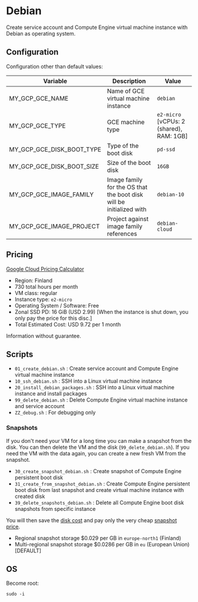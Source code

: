 # Debian

Create service account and Compute Engine virtual machine instance with Debian as operating system.

## Configuration

Configuration other than default values:

| Variable | Description | Value |
|----------|-------------|-------|
| MY_GCP_GCE_NAME | Name of GCE virtual machine instance | `debian` |
| MY_GCP_GCE_TYPE | GCE machine type | `e2-micro` [vCPUs: 2 (shared), RAM: 1GB] |
| MY_GCP_GCE_DISK_BOOT_TYPE | Type of the boot disk | `pd-ssd` |
| MY_GCP_GCE_DISK_BOOT_SIZE | Size of the boot disk | `16GB` |
| MY_GCP_GCE_IMAGE_FAMILY | Image family for the OS that the boot disk will be initialized with | `debian-10` |
| MY_GCP_GCE_IMAGE_PROJECT | Project against image family references | `debian-cloud` |

## Pricing

[Google Cloud Pricing Calculator](https://cloud.google.com/products/calculator/#id=f1175c02-3d07-4f88-a02b-74cb517db62d)

* Region: Finland
* 730 total hours per month
* VM class: regular
* Instance type: `e2-micro`
* Operating System / Software: Free
* Zonal SSD PD: 16 GiB (USD 2.99) [When the instance is shut down, you only pay the price for this disc.]
* Total Estimated Cost: USD 9.72 per 1 month

Information without guarantee.

## Scripts

* `01_create_debian.sh`               : Create service account and Compute Engine virtual machine instance
* `10_ssh_debian.sh`                  : SSH into a Linux virtual machine instance
* `20_install_debian_packages.sh`     : SSH into a Linux virtual machine instance and install packages
* `99_delete_debian.sh`               : Delete Compute Engine virtual machine instance and service account
* `ZZ_debug.sh`                       : For debugging only

### Snapshots

If you don't need your VM for a long time you can make a snapshot from the disk.
You can then delete the VM and the disk (`99_delete_debian.sh`).
If you need the VM with the data again, you can create a new fresh VM from the snapshot.

* `30_create_snapshot_debian.sh`      : Create snapshot of Compute Engine persistent boot disk
* `31_create_from_snapshot_debian.sh` : Create Compute Engine persistent boot disk from last snapshot and create virtual machine instance with created disk
* `39_delete_snapshots_debian.sh`     : Delete all Compute Engine boot disk snapshots from specific instance

You will then save the [disk cost](https://cloud.google.com/compute/all-pricing#disk) and pay only the very cheap [snapshot price](https://cloud.google.com/compute/all-pricing#disk).

* Regional snapshot storage $0.029 per GB in `europe-north1` (Finland)
* Multi-regional snapshot storage $0.0286 per GB in `eu` (European Union) [DEFAULT]

## OS

Become root:

```
sudo -i
```
